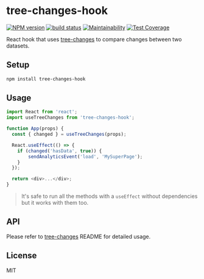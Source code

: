 # tree-changes-hook

[![NPM version](https://badge.fury.io/js/tree-changes-hook.svg)](https://www.npmjs.com/package/tree-changes-hook) [![build status](https://travis-ci.org/gilbarbara/tree-changes.svg)](https://travis-ci.org/gilbarbara/tree-changes) [![Maintainability](https://api.codeclimate.com/v1/badges/93528e49029782f5f7d2/maintainability)](https://codeclimate.com/github/gilbarbara/tree-changes/maintainability) [![Test Coverage](https://api.codeclimate.com/v1/badges/93528e49029782f5f7d2/test_coverage)](https://codeclimate.com/github/gilbarbara/tree-changes/test_coverage)

React hook that uses [tree-changes](https://github.com/gilbarbara/tree-changes/tree/master/packages/tree-changes) to compare changes between two datasets.

## Setup

```bash
npm install tree-changes-hook
```

## Usage

```typescript
import React from 'react';
import useTreeChanges from 'tree-changes-hook';

function App(props) {
  const { changed } = useTreeChanges(props);

  React.useEffect(() => {
    if (changed('hasData', true)) {
    	sendAnalyticsEvent('load', 'MySuperPage');
  	}
  });

  return <div>...</div>;
}
```

> It's safe to run all the methods with a `useEffect` without dependencies but it works with them too.

## API

Please refer to [tree-changes](https://github.com/gilbarbara/tree-changes/tree/master/packages/tree-changes) README for detailed usage.

## License

MIT
